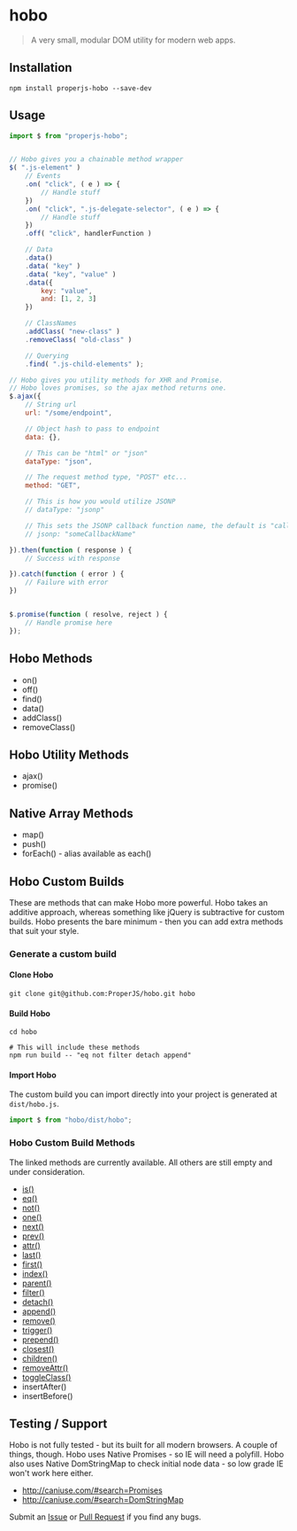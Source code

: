 hobo
====

> A very small, modular DOM utility for modern web apps.



## Installation

```shell
npm install properjs-hobo --save-dev
```


## Usage
```javascript
import $ from "properjs-hobo";


// Hobo gives you a chainable method wrapper
$( ".js-element" )
    // Events
    .on( "click", ( e ) => {
        // Handle stuff
    })
    .on( "click", ".js-delegate-selector", ( e ) => {
        // Handle stuff
    })
    .off( "click", handlerFunction )

    // Data
    .data()
    .data( "key" )
    .data( "key", "value" )
    .data({
        key: "value",
        and: [1, 2, 3]
    })

    // ClassNames
    .addClass( "new-class" )
    .removeClass( "old-class" )

    // Querying
    .find( ".js-child-elements" );

// Hobo gives you utility methods for XHR and Promise.
// Hobo loves promises, so the ajax method returns one.
$.ajax({
    // String url
    url: "/some/endpoint",

    // Object hash to pass to endpoint
    data: {},

    // This can be "html" or "json"
    dataType: "json",

    // The request method type, "POST" etc...
    method: "GET",

    // This is how you would utilize JSONP
    // dataType: "jsonp"

    // This sets the JSONP callback function name, the default is "callback"
    // jsonp: "someCallbackName"

}).then(function ( response ) {
    // Success with response

}).catch(function ( error ) {
    // Failure with error
})


$.promise(function ( resolve, reject ) {
    // Handle promise here
});
```



## Hobo Methods
- on()
- off()
- find()
- data()
- addClass()
- removeClass()

## Hobo Utility Methods
- ajax()
- promise()

## Native Array Methods
- map()
- push()
- forEach() - alias available as each()



## Hobo Custom Builds
These are methods that can make Hobo more powerful. Hobo takes an additive approach, whereas something like jQuery is subtractive for custom builds. Hobo presents the bare minimum - then you can add extra methods that suit your style.


### Generate a custom build

#### Clone Hobo
```shell
git clone git@github.com:ProperJS/hobo.git hobo
```

#### Build Hobo
```shell
cd hobo

# This will include these methods
npm run build -- "eq not filter detach append"
```

#### Import Hobo
The custom build you can import directly into your project is generated at `dist/hobo.js`.

```javascript
import $ from "hobo/dist/hobo";
```



### Hobo Custom Build Methods
The linked methods are currently available. All others are still empty and under consideration.

- [is()](https://github.com/ProperJS/hobo/blob/master/lib/extended/is.js)
- [eq()](https://github.com/ProperJS/hobo/blob/master/lib/extended/eq.js)
- [not()](https://github.com/ProperJS/hobo/blob/master/lib/extended/not.js)
- [one()](https://github.com/ProperJS/hobo/blob/master/lib/extended/one.js)
- [next()](https://github.com/ProperJS/hobo/blob/master/lib/extended/next.js)
- [prev()](https://github.com/ProperJS/hobo/blob/master/lib/extended/prev.js)
- [attr()](https://github.com/ProperJS/hobo/blob/master/lib/extended/attr.js)
- [last()](https://github.com/ProperJS/hobo/blob/master/lib/extended/last.js)
- [first()](https://github.com/ProperJS/hobo/blob/master/lib/extended/first.js)
- [index()](https://github.com/ProperJS/hobo/blob/master/lib/extended/index.js)
- [parent()](https://github.com/ProperJS/hobo/blob/master/lib/extended/parent.js)
- [filter()](https://github.com/ProperJS/hobo/blob/master/lib/extended/filter.js)
- [detach()](https://github.com/ProperJS/hobo/blob/master/lib/extended/detach.js)
- [append()](https://github.com/ProperJS/hobo/blob/master/lib/extended/append.js)
- [remove()](https://github.com/ProperJS/hobo/blob/master/lib/extended/remove.js)
- [trigger()](https://github.com/ProperJS/hobo/blob/master/lib/extended/trigger.js)
- [prepend()](https://github.com/ProperJS/hobo/blob/master/lib/extended/prepend.js)
- [closest()](https://github.com/ProperJS/hobo/blob/master/lib/extended/closest.js)
- [children()](https://github.com/ProperJS/hobo/blob/master/lib/extended/children.js)
- [removeAttr()](https://github.com/ProperJS/hobo/blob/master/lib/extended/removeAttr.js)
- [toggleClass()](https://github.com/ProperJS/hobo/blob/master/lib/extended/toggleClass.js)
- insertAfter()
- insertBefore()



## Testing / Support
Hobo is not fully tested - but its built for all modern browsers. A couple of things, though. Hobo uses Native Promises - so IE will need a polyfill. Hobo also uses Native DomStringMap to check initial node data - so low grade IE won't work here either.

- http://caniuse.com/#search=Promises
- http://caniuse.com/#search=DomStringMap

Submit an [Issue](https://github.com/ProperJS/hobo/issues) or [Pull Request](https://github.com/ProperJS/hobo/pulls) if you find any bugs.